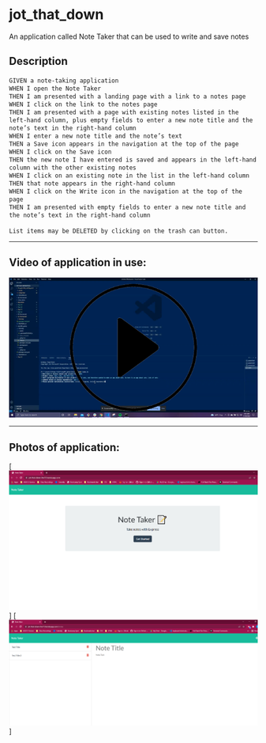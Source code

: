 # jot_that_down
An application called Note Taker that can be used to write and save notes


## Description

```
GIVEN a note-taking application
WHEN I open the Note Taker
THEN I am presented with a landing page with a link to a notes page
WHEN I click on the link to the notes page
THEN I am presented with a page with existing notes listed in the left-hand column, plus empty fields to enter a new note title and the note’s text in the right-hand column
WHEN I enter a new note title and the note’s text
THEN a Save icon appears in the navigation at the top of the page
WHEN I click on the Save icon
THEN the new note I have entered is saved and appears in the left-hand column with the other existing notes
WHEN I click on an existing note in the list in the left-hand column
THEN that note appears in the right-hand column
WHEN I click on the Write icon in the navigation at the top of the page
THEN I am presented with empty fields to enter a new note title and the note’s text in the right-hand column

List items may be DELETED by clicking on the trash can button.
```

-------------------------------
## Video of application in use:

[![Click to watch video](./photos/screengrab_thumb.png)](https://watch.screencastify.com/v/AfWMimRIK9uoYKqIS8eC)

-------------------------------
## Photos of application:

[![Screengrab 1](./photos/screenshot1.PNG)]
[![Screengrab 2](./photos/screenshot2.PNG)]